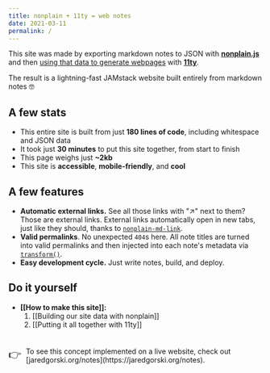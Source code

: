 ```yaml
---
title: nonplain + 11ty = web notes
date: 2021-03-11
permalink: /
---
```


This site was made by exporting markdown notes to JSON with [**nonplain.js**](https://github.com/nonplain/nonplain.js) and then [using that data to generate webpages](https://www.11ty.dev/docs/pages-from-data/) with [**11ty**](https://www.11ty.dev/).

The result is a lightning-fast JAMstack website built entirely from markdown notes 🤓

## A few stats

- This entire site is built from just **180 lines of code**, including whitespace and JSON data
- It took just **30 minutes** to put this site together, from start to finish
- This page weighs just **~2kb**
- This site is **accessible**, **mobile-friendly**, and **cool**

## A few features

- **Automatic external links.** See all those links with "&#x2197;" next to them? Those are external links. External links automatically open in new tabs, just like they should, thanks to [`nonplain-md-link`](https://github.com/nonplain/nonplain-md-link.js).
- **Valid permalinks**. No unexpected `404`s here. All note titles are turned into valid permalinks and then injected into each note's metadata via [`transform()`](https://github.com/nonplain/nonplain.js#transforming-nonplain-file-data).
- **Easy development cycle.** Just write notes, build, and deploy.

## Do it yourself

- **[[How to make this site]]:**
  1. [[Building our site data with nonplain]]
  2. [[Putting it all together with 11ty]]

<div style="display: flex; flex-direction: row; margin-top: 36px;">
  <span style="font-size: 1.5em; margin-right: 9px;">👉</span>
  <span>To see this concept implemented on a live website, check out [jaredgorski.org/notes](https://jaredgorski.org/notes).</span>
</div>
